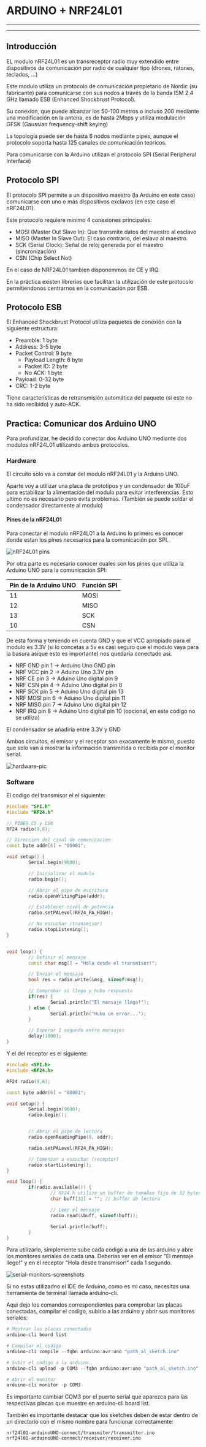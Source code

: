 # ARDUINO + NRF24L01
---
---

## Introducción

EL modulo nRF24L01 es un transreceptor radio muy extendido entre dispositivos de comunicación por radio de cualquier tipo (drones, ratones, teclados, ...)

Este modulo utiliza un protocolo de comunicación propietario de Nordic (su fabricante) para comunicarse con sus nodos a través de la banda ISM 2.4 GHz llamado ESB (Enhanced Shockbrust Protocol).

Su conexion, que puede alcanzar los 50-100 metros o incluso 200 mediante una modificación en la antena, es de hasta 2Mbps y utiliza modulación GFSK (Gaussian frequency-shift keying)

La topología puede ser de hasta 6 nodos mediante pipes, aunque el protocolo soporta hasta 125 canales de comunicación teóricos.


Para comunicarse con la Arduino utilizan el protocolo SPI (Serial Peripheral Interface)

## Protocolo SPI

El protocolo SPI permite a un dispositivo maestro (la Arduino en este caso) comunicarse con uno o más dispositivos exclavos (en este caso el nRF24L01).

Este protocolo requiere minimo 4 conexiones principales:
- MOSI (Master Out Slave In): Que transmite datos del maestro al esclavo
- MISO (Master In Slave Out): El caso contrario, del eslavo al maestro.
- SCK (Serial Clock): Señal de reloj generada por el maestro (sincronización)
- CSN (Chip Select Not)

En el caso de NRF24L01 tambien disponemmos de CE y IRQ. 

En la práctica existen librerias que facilitan la utilización de este protocolo permitiendonos centrarnos en la comunicación por ESB.

## Protocolo ESB

El Enhanced Shockbrust Protocol utiliza paquetes de conexión con la siguiente estructura:

- Preamble: 1 byte 
- Address: 3-5 byte
- Packet Control: 9 byte
  - Payload Length: 6 byte
  - Packet ID: 2 byte
  - No ACK: 1 byte
- Payload: 0-32 byte
- CRC: 1-2 byte

Tiene características de retransmisión automática del paquete (si este no ha sido recibido) y auto-ACK.


## Practica: Comunicar dos Arduino UNO

Para profundizar, he decidido conectar dos Arduino UNO mediante dos modulos nRF24L01 utilizando ambos protocolos.

### Hardware

El circuito solo va a constar del modulo nRF24L01 y la Arduino UNO.

Aparte voy a utilizar una placa de prototipos y un condensador de 100uF para estabilizar la alimentación del modulo para evitar interferencias. Esto ultimo no es necesario pero evita problemas. (También se puede soldar el condensador directamente al modulo)

#### Pines de la nRF24L01

Para conectar el modulo nRF24L01 a la Arduino lo primero es conocer donde estan los pines necesarios para la comunicación por SPI. 

![nRF24L01 pins](media/nRF24L01_pins.png)

Por otra parte es necesario conocer cuales son los pines que utiliza la Arduino UNO para la comunicación SPI:

| Pin de la Arduino UNO   | Función SPI   |
|-------|-------|
| 11    | MOSI  |
| 12    | MISO  |
| 13    | SCK   |
| 10    | CSN   |

De esta forma y teniendo en cuenta GND y que el VCC apropiado para el modulo es 3.3V (si lo concetas a 5v es casi seguro que el modulo vaya para la basura asique esto es importante) nos quedaría conectado asi:

- NRF GND pin 1 &rarr; Arduino Uno GND pin
- NRF VCC pin 2 &rarr; Aduino Uno 3.3V pin
- NRF CE pin 3 &rarr; Aduino Uno digital pin 9
- NRF CSN pin 4 &rarr; Aduino Uno digital pin 8
- NRF SCK pin 5 &rarr; Aduino Uno digital pin 13
- NRF MOSI pin 6 &rarr; Aduino Uno digital pin 11
- NRF MISO pin 7 &rarr; Aduino Uno digital pin 12
- NRF IRQ pin 8 &rarr; Aduino Uno digital pin 10 (opcional, en este codigo no se utiliza)

El condensador se añadiría entre 3.3V y GND

Ambos circuitos, el emisor y el receptor son exacamente le mismo, puesto que solo van a mostrar la información transmitida o recibida por el monitor serial.


![hardware-pic](media/pic1.jpg)


### Software

El codigo del transmisor el el siguiente:

```cpp
#include "SPI.h"
#include "RF24.h"

// PINES CS y CSN
RF24 radio(9,8);

// Direccion del canal de comunicacion
const byte addr[6] = "00001";

void setup() {
        Serial.begin(9600);

        // Inicializar el modulo
        radio.begin();

        // Abrir el pipe de escritura
        radio.openWritingPipe(addr);

        // Establecer nivel de potencia
        radio.setPALevel(RF24_PA_HIGH);

        // No escuchar (transmisor)
        radio.stopListening();
}


void loop() {
        // Definir el mensaje
        const char msg[] = "Hola desde el transmisor!";

        // Enviar el mensaje
        bool res = radio.write(&msg, sizeof(msg));

        // Comprobar si llego y hubo respuesta
        if(res) {
                Serial.println("El mensaje llego!");
        } else {
                Serial.println("Hubo un error...");
        }

        // Esperar 1 segundo entre mensajes
        delay(1000);
}
```

Y el del receptor es el siguiente:

```cpp
#include <SPI.h>
#include <RF24.h>

RF24 radio(9,8);

const byte addr[6] = "00001";

void setup() {
        Serial.begin(9600);
        radio.begin();


        // Abrir el pipe de lectura
        radio.openReadingPipe(0, addr);

        radio.setPALevel(RF24_PA_HIGH);

        // Comenzar a escuchar (receptor)
        radio.startListening();
}

void loop() {
        if(radio.available()) {
                // RF24.h utiliza un buffer de tamaÃ±o fijo de 32 bytes
                char buff[32] = ""; // buffer de lectura

                // Leer el mensaje
                radio.read(&buff, sizeof(buff));

                Serial.println(buff);
        }
}

```


Para utilizarlo, simplemente sube cada codigo a una de las arduino y abre los monitores seriales de cada una. Deberias ver en el emisor "El mensaje llego!" y en el receptor "Hola desde transmisor!" cada 1 segundo.

![serial-monitors-screenshots](media/sc1.png)

Si no estas utilizadno el IDE de Arduino, como es mi caso, necesitas una herramienta de terminal llamada arduino-cli.

Aqui dejo los comandos correspondientes para comprobar las placas conectadas, compilar el codigo, subirlo a las arduino y abrir sus monitores seriales:

```powershell
# Mostrar las placas conectadas
arduino-cli board list

# Compilar el codigo
arduino-cli compile --fqbn arduino:avr:uno "path_al_sketch.ino"

# Subir el codigo a la arduino
arduino-cli upload -p COM3 --fqbn arduino:avr:uno "path_al_sketch.ino"

# Abrir el monitor
arduino-cli monitor -p COM3
```

Es importante cambiar COM3 por el puerto serial que aparezca para las respectivas placas que muestre en arduino-cli board list.

También es importante destacar que los sketches deben de estar dentro de un directorio con el mismo nombre para funcionar correctamente:

```
nrf24l01-arduinoUNO-connect/transmiter/transmitter.ino
nrf24l01-arduinoUNO-connect/receiver/receiver.ino
```
